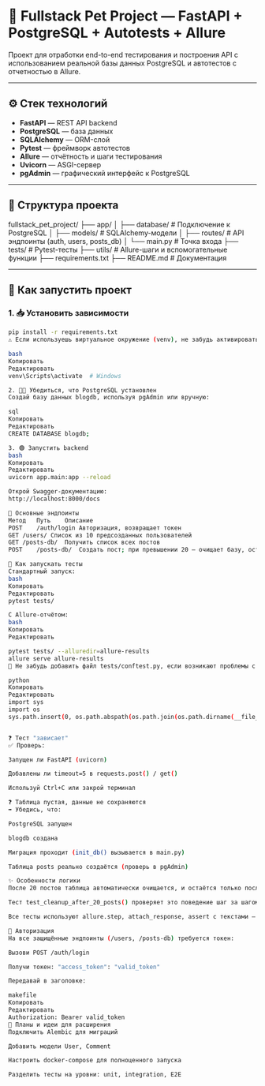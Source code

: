 # 🧪 Fullstack Pet Project — FastAPI + PostgreSQL + Autotests + Allure

Проект для отработки end-to-end тестирования и построения API с использованием реальной базы данных PostgreSQL и автотестов с отчетностью в Allure.

---

## ⚙️ Стек технологий

- **FastAPI** — REST API backend
- **PostgreSQL** — база данных
- **SQLAlchemy** — ORM-слой
- **Pytest** — фреймворк автотестов
- **Allure** — отчётность и шаги тестирования
- **Uvicorn** — ASGI-сервер
- **pgAdmin** — графический интерфейс к PostgreSQL

---

## 📁 Структура проекта

fullstack_pet_project/
├── app/
│ ├── database/ # Подключение к PostgreSQL
│ ├── models/ # SQLAlchemy-модели
│ ├── routes/ # API эндпоинты (auth, users, posts_db)
│ └── main.py # Точка входа
├── tests/ # Pytest-тесты
├── utils/ # Allure-шаги и вспомогательные функции
├── requirements.txt
├── README.md # Документация


---

## 🚀 Как запустить проект

### 1. 📥 Установить зависимости

```bash
pip install -r requirements.txt
⚠️ Если используешь виртуальное окружение (venv), не забудь активировать:

bash
Копировать
Редактировать
venv\Scripts\activate  # Windows

2. 🧑‍💻 Убедиться, что PostgreSQL установлен
Создай базу данных blogdb, используя pgAdmin или вручную:

sql
Копировать
Редактировать
CREATE DATABASE blogdb;

3. 🟢 Запустить backend
bash
Копировать
Редактировать
uvicorn app.main:app --reload

Открой Swagger-документацию:
http://localhost:8000/docs

🔗 Основные эндпоинты
Метод	Путь	Описание
POST	/auth/login	Авторизация, возвращает токен
GET	/users/	Список из 10 предсозданных пользователей
GET	/posts-db/	Получить список всех постов
POST	/posts-db/	Создать пост; при превышении 20 — очищает базу, оставляя последний

🧪 Как запускать тесты
Стандартный запуск:
bash
Копировать
Редактировать
pytest tests/

С Allure-отчётом:
bash
Копировать
Редактировать

pytest tests/ --alluredir=allure-results
allure serve allure-results
📌 Не забудь добавить файл tests/conftest.py, если возникают проблемы с импортами:

python
Копировать
Редактировать
import sys
import os
sys.path.insert(0, os.path.abspath(os.path.join(os.path.dirname(__file__), "..")))


❓ Тест "зависает"
✅ Проверь:

Запущен ли FastAPI (uvicorn)

Добавлены ли timeout=5 в requests.post() / get()

Используй Ctrl+C или закрой терминал

❓ Таблица пустая, данные не сохраняются
➡️ Убедись, что:

PostgreSQL запущен

blogdb создана

Миграция проходит (init_db() вызывается в main.py)

Таблица posts реально создаётся (проверь в pgAdmin)

✨ Особенности логики
После 20 постов таблица автоматически очищается, и остаётся только последний созданный.

Тест test_cleanup_after_20_posts() проверяет это поведение шаг за шагом с отчётом в Allure.

Все тесты используют allure.step, attach_response, assert с текстами — ничего лишнего в терминал не выводится.

📌 Авторизация
На все защищённые эндпоинты (/users, /posts-db) требуется токен:

Вызови POST /auth/login

Получи токен: "access_token": "valid_token"

Передавай в заголовке:

makefile
Копировать
Редактировать
Authorization: Bearer valid_token
🧹 Планы и идеи для расширения
Подключить Alembic для миграций

Добавить модели User, Comment

Настроить docker-compose для полноценного запуска

Разделить тесты на уровни: unit, integration, E2E